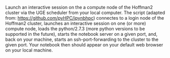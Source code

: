 <title>h2ipynb: Jupyter notebook (formerly known as IPython notebook) launcer script for the Hoffman2 cluster</title>

Launch an interactive session on the a compute node of the Hoffman2 cluster via the UGE scheduler from your local computer. The script (adapted from: https://github.com/pyHPC/ipynbhpc) connectes to a login node of the Hoffman2 cluster, launches an interactive session on one (or more) compute node, loads the python/2.7.3 (more python versions to be supported in the future), starts the notebook server on a given port, and, back on your machine, starts an ssh-port-forwarding to the cluster to the given port. Your notebook then should appear on your default web browser on your local machine.
